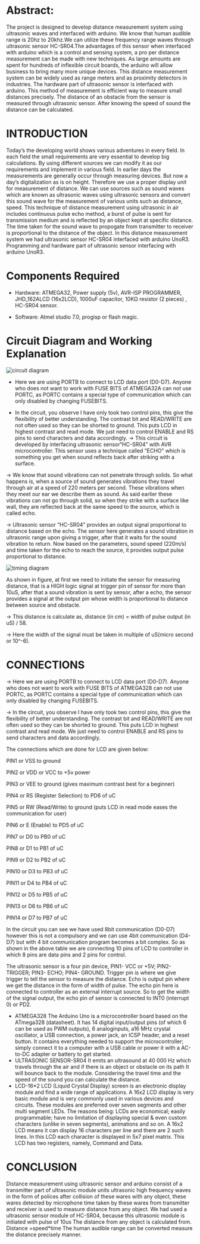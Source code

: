 # Abstract:
The project is designed to develop distance measurement system using ultrasonic waves and interfaced with arduino. We know that 
human audible range is 20hz to 20khz.We can utilize these frequency range waves through ultrasonic sensor HC-SR04.The advantages of this sensor when interfaced with arduino which is a control and sensing system, a pro per distance measurement can be made with new techniques. As large amounts are spent for hundreds of inflexible circuit boards, the arduino will allow business to bring many more unique devices. This distance measurement system can be widely used as range meters and as proximity detectors in industries. The hardware part of ultrasonic sensor is interfaced with arduino. This method of measurement is efficient way to measure small distances precisely. The distance of an obstacle from the sensor is measured through ultrasonic sensor. After knowing the speed of sound the distance can be calculated.

# INTRODUCTION
Today’s the developing world shows various adventures in every field. In each field the small requirements are very essential to develop big calculations. By using different sources we can modify it as our requirements and implement in various field. In earlier days the measurements are generally occur through measuring devices. But now a day’s digitalization as is on height. Therefore we use a proper display unit for measurement of distance. We can use sources such as sound waves which are known as ultrasonic waves using ultrasonic sensors and convert this sound wave for the measurement of various units such as distance, speed. This technique of distance measurement using ultrasonic in air includes continuous pulse echo method, a burst of pulse is sent for transmission medium and is reflected by an object kept at specific distance. The time taken for the sound wave to propogate from transmitter to receiver is proportional to the distance of the object. In this distance measurement system we had ultrasonic sensor HC-SR04 interfaced with arduino UnoR3. Programming and hardware part of ultrasonic sensor interfacing with arduino UnoR3. 

# Components Required
* Hardware: ATMEGA32, Power supply (5v), AVR-ISP PROGRAMMER, JHD_162ALCD (16x2LCD), 1000uF capacitor, 10KΩ resistor (2 pieces) , HC-SR04 sensor.

* Software: Atmel studio 7.0, progisp or flash magic.

# Circuit Diagram and Working Explanation
![circuit diagram](https://user-images.githubusercontent.com/91746229/164944385-ee593df1-03b1-4e82-9a39-be323641a1a4.jpg)
* Here we are using PORTB to connect to LCD data port (D0-D7). Anyone who does not want to work with FUSE BITS of ATMEGA32A can not use PORTC, as PORTC contains a special type of communication which can only disabled by changing FUSEBITS.

* In the circuit, you observe I have only took two control pins, this give the flexibility of better understanding. The contrast bit and READ/WRITE are not often used so they can be shorted to ground. This puts LCD in highest contrast and read mode. We just need to control ENABLE and RS pins to send characters and data accordingly.
-> This circuit is developed by interfacing ultrasonic sensor“HC-SR04” with AVR microcontroller. This sensor uses a technique called “ECHO” which is something you get when sound reflects back after striking with a surface.

-> We know that sound vibrations can not penetrate through solids. So what happens is, when a source of sound generates vibrations they travel through air at a speed of 220 meters per second. These vibrations when they meet our ear we describe them as sound. As said earlier these vibrations can not go through solid, so when they strike with a surface like wall, they are reflected back at the same speed to the source, which is called echo.

-> Ultrasonic sensor “HC-SR04” provides an output signal proportional to distance based on the echo. The sensor here generates a sound vibration in ultrasonic range upon giving a trigger, after that it waits for the sound vibration to return. Now based on the parameters, sound speed (220m/s) and time taken for the echo to reach the source, it provides output pulse proportional to distance.

![timing diagram](https://user-images.githubusercontent.com/80596756/164614761-b8127788-cdb2-459a-b95e-d5336896ba63.PNG)

As shown in figure, at first we need to initiate the sensor for measuring distance, that is a HIGH logic signal at trigger pin of sensor for more than 10uS, after that a sound vibration is sent by sensor, after a echo, the sensor provides a signal at the output pin whose width is proportional to distance between source and obstacle.

-> This distance is calculate as, distance (in cm) = width of pulse output (in uS) / 58.

-> Here the width of the signal must be taken in multiple of uS(micro second or 10^-6).

# CONNECTIONS

-> Here we are using PORTB to connect to LCD data port (D0-D7). Anyone who does not want to work with FUSE BITS of ATMEGA328 can not use PORTC, as PORTC contains a special type of communication which can only disabled by changing FUSEBITS.

-> In the circuit, you observe I have only took two control pins, this give the flexibility of better understanding. The contrast bit and READ/WRITE are not often used so they can be shorted to ground. This puts LCD in highest contrast and read mode. We just need to control ENABLE and RS pins to send characters and data accordingly.

The connections which are done for LCD are given below:

PIN1 or VSS to ground

PIN2 or VDD or VCC to +5v power

PIN3 or VEE to ground (gives maximum contrast best for a beginner)

PIN4 or RS (Register Selection) to PD6 of uC

PIN5 or RW (Read/Write) to ground (puts LCD in read mode eases the communication for user)

PIN6 or E (Enable) to PD5 of uC

PIN7 or D0 to PB0 of uC

PIN8 or D1 to PB1 of uC

PIN9 or D2 to PB2 of uC

PIN10 or D3 to PB3 of uC

PIN11 or D4 to PB4 of uC

PIN12 or D5 to PB5 of uC

PIN13 or D6 to PB6 of uC

PIN14 or D7 to PB7 of uC

In the circuit you can see we have used 8bit communication (D0-D7) however this is not a compulsory and we can use 4bit communication (D4-D7) but with 4 bit communication program becomes a bit complex. So as shown in the above table we are connecting 10 pins of LCD to controller in which 8 pins are data pins and 2 pins for control.

The ultrasonic sensor is a four pin device, PIN1- VCC or +5V; PIN2-TRIGGER; PIN3- ECHO; PIN4- GROUND. Trigger pin is where we give trigger to tell the sensor to measure the distance. Echo is output pin where we get the distance in the form of width of pulse. The echo pin here is connected to controller as an external interrupt source. So to get the width of the signal output, the echo pin of sensor is connected to INT0 (interrupt 0) or PD2.

* ATMEGA328
The Arduino Uno is a microcontroller board based on the ATmega328 (datasheet). It has 14 digital input/output pins (of which 6 can be used as PWM outputs), 6 analoginputs, a16 MHz crystal oscillator, a USB connection, a power jack, an ICSP header, and a reset button. It contains everything needed to support the microcontroller; simply connect it to a computer with a USB cable or power it with a AC-to-DC adapter or battery to get started.
* ULTRASONIC SENSOR-SR04
It emits an ultrasound at 40 000 Hz which travels through the air and if there is an object or obstacle on its path It will bounce back to the module. Considering the travel time and the speed of the sound you can calculate the distance.
* LCD-16*2
LCD (Liquid Crystal Display) screen is an electronic display module and find a wide range of applications. A 16x2 LCD display is very basic module and is very commonly used in various devices and circuits. These modules are preferred over seven segments and other multi segment LEDs. The reasons being: LCDs are economical; easily programmable; have no limitation of displaying special & even custom characters (unlike in seven segments), animations and so on. A 16x2 LCD means it can display 16 characters per line and there are 2 such lines. In this LCD each character is displayed in 5x7 pixel matrix. This LCD has two registers, namely, Command and Data.

# CONCLUSION
Distance measurement using ultrasonic sensor and arduino consist of a transmitter part of ultrasonic module units ultrasonic high frequency waves in the form of polices after collision of these wares with any object, these wares detected by microphone time taken by these wares from transmitter and receiver is used to measure distance from any object. We had used a ultrasonic sensor module of HC-SR04, because this ultrasonic module is initiated with pulse of 10us The distance from any object is calculated from.
Distance =speed*time
The human audible range can be converted measure the distance precisely manner.
